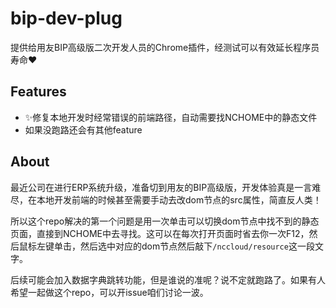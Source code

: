 # bip-dev-plug

提供给用友BIP高级版二次开发人员的Chrome插件，经测试可以有效延长程序员寿命❤

## Features

* ✨修复本地开发时经常错误的前端路径，自动需要找NCHOME中的静态文件
* 如果没跑路还会有其他feature

## About

最近公司在进行ERP系统升级，准备切到用友的BIP高级版，开发体验真是一言难尽，在本地开发前端的时候甚至需要手动去改dom节点的src属性，简直反人类！

所以这个repo解决的第一个问题是用一次单击可以切换dom节点中找不到的静态页面，直接到NCHOME中去寻找。这可以在每次打开页面时省去你一次F12，然后鼠标左键单击，然后选中对应的dom节点然后敲下`/nccloud/resource`这一段文字。

后续可能会加入数据字典跳转功能，但是谁说的准呢？说不定就跑路了。如果有人希望一起做这个repo，可以开issue咱们讨论一波。